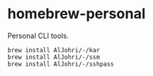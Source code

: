# homebrew-personal

Personal CLI tools.

```
brew install AlJohri/-/kar
brew install AlJohri/-/ssm
brew install AlJohri/-/sshpass
```
